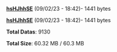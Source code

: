 [**hsHJhhSE**](/data/hsHJhhSE.txt) (09/02/23 - 18:42)- 1441 bytes

[**hsHJhhSE**](/data/hsHJhhSE.txt) (09/02/23 - 18:42)- 1441 bytes

**Total Datas**: 9130

**Total Size**: 60.32 MB / 60.3 MB